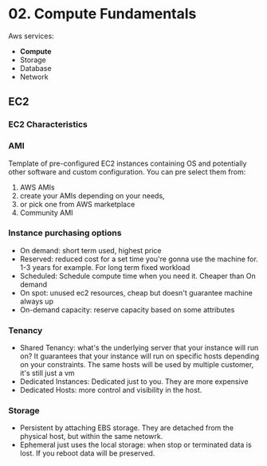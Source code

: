 # 02. Compute Fundamentals
Aws services:
- **Compute**
- Storage
- Database
- Network

## EC2

### EC2 Characteristics
### AMI
Template of pre-configured EC2 instances containing OS and potentially other software and custom configuration. You can pre select them from: 

1. AWS AMIs
2. create your AMIs depending on your needs,
3. or pick one from AWS marketplace
4. Community AMI

### Instance purchasing options

- On demand: short term used, highest price
- Reserved: reduced cost for a set time you're gonna use the machine for. 1-3 years for example. For long term fixed workload
- Scheduled: Schedule compute time when you need it. Cheaper than On demand
- On spot: unused ec2 resources, cheap but doesn't guarantee machine always up
- On-demand capacity: reserve capacity based on some attributes

### Tenancy

- Shared Tenancy: what's the underlying server that your instance will run on? It guarantees that your instance will run on specific hosts depending on your constraints. The same hosts will be used by multiple customer, it's still just a vm
- Dedicated Instances: Dedicated just to you. They are more expensive
- Dedicated Hosts: more control and visibility in the host.

### Storage

- Persistent by attaching EBS storage. They are detached from the physical host, but within the same netowrk.
- Ephemeral just uses the local storage: when stop or terminated data is lost. If you reboot data will be preserved.


